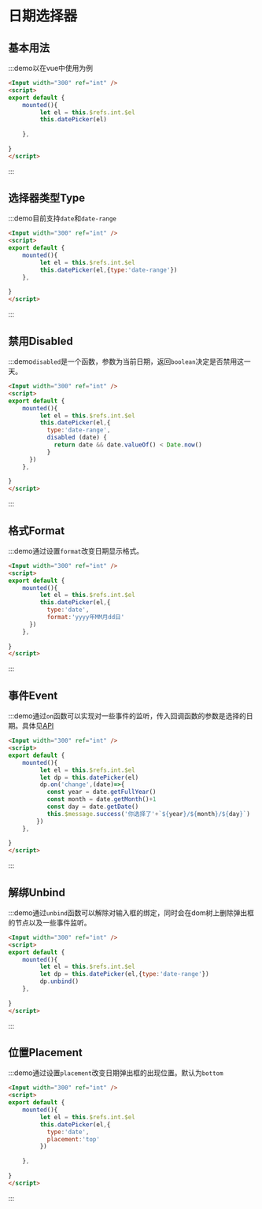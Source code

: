 # 日期选择器

## 基本用法
:::demo以在vue中使用为例 
```html
<Input width="300" ref="int" />
<script>
export default {
    mounted(){
         let el = this.$refs.int.$el
         this.datePicker(el)
        
    },
 
}
</script>

```
:::


## 选择器类型Type
:::demo目前支持`date`和`date-range`
```html
<Input width="300" ref="int" />
<script>
export default {
    mounted(){
         let el = this.$refs.int.$el
         this.datePicker(el,{type:'date-range'})
    },
 
}
</script>

```
:::


## 禁用Disabled
:::demo`disabled`是一个函数，参数为当前日期，返回`boolean`决定是否禁用这一天。
```html
<Input width="300" ref="int" />
<script>
export default {
    mounted(){
         let el = this.$refs.int.$el
         this.datePicker(el,{
           type:'date-range',
           disabled (date) {
             return date && date.valueOf() < Date.now() 
           }
      })
    },
 
}
</script>

```
:::


## 格式Format
:::demo通过设置`format`改变日期显示格式。
```html
<Input width="300" ref="int" />
<script>
export default {
    mounted(){
         let el = this.$refs.int.$el
         this.datePicker(el,{
           type:'date',
           format:'yyyy年MM月dd日'
      })
    },
 
}
</script>

```
:::
## 事件Event
:::demo通过`on`函数可以实现对一些事件的监听，传入回调函数的参数是选择的日期。具体见[API](#/components/API)
```html
<Input width="300" ref="int" />
<script>
export default {
    mounted(){
         let el = this.$refs.int.$el
         let dp = this.datePicker(el)
         dp.on('change',(date)=>{
           const year = date.getFullYear()  
           const month = date.getMonth()+1  
           const day = date.getDate()  
           this.$message.success('你选择了'+`${year}/${month}/${day}`) 
        })
    },
 
}
</script>

```
:::


## 解绑Unbind
:::demo通过`unbind`函数可以解除对输入框的绑定，同时会在dom树上删除弹出框的节点以及一些事件监听。
```html
<Input width="300" ref="int" />
<script>
export default {
    mounted(){
         let el = this.$refs.int.$el
         let dp = this.datePicker(el,{type:'date-range'})
         dp.unbind()
    },
 
}
</script>

```
:::

## 位置Placement
:::demo通过设置`placement`改变日期弹出框的出现位置。默认为`bottom`
```html
<Input width="300" ref="int" />
<script>
export default {
    mounted(){
         let el = this.$refs.int.$el
         this.datePicker(el,{
           type:'date',
           placement:'top'
         })
    
    },
 
}
</script>

```
:::